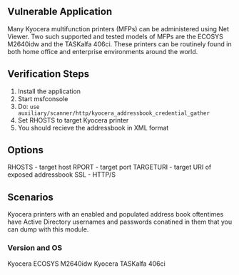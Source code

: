 ## Vulnerable Application

Many Kyocera multifunction printers (MFPs) can be administered using Net Viewer. Two such supported and tested models of MFPs are the ECOSYS M2640idw and the TASKalfa 406ci. These printers can be routinely found in both home office and enterprise environments around the world.

## Verification Steps


1. Install the application
2. Start msfconsole
3. Do: `use auxiliary/scanner/http/kyocera_addressbook_credential_gather`
4. Set RHOSTS to target Kyocera printer
5. You should recieve the addressbook in XML format

## Options
RHOSTS - target host
RPORT - target port
TARGETURI - target URI of exposed addressbook
SSL - HTTP/S


## Scenarios
Kyocera printers with an enabled and populated address book oftentimes have Active Directory usernames and passwords conatined in them that you can dump with this module. 
### Version and OS

Kyocera ECOSYS M2640idw
Kyocera TASKalfa 406ci

